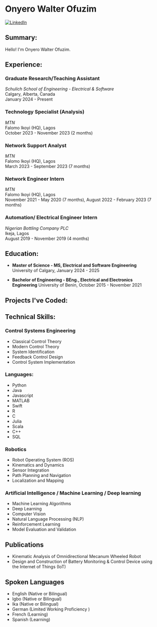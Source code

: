 # Onyero Walter Ofuzim

[![LinkedIn](https://img.shields.io/badge/LinkedIn-Connect-blue)](https://www.linkedin.com/in/onyero-walter-ofuzim-189301107/)

## Summary:  
Hello! I'm Onyero Walter Ofuzim.

## Experience:

### Graduate Research/Teaching Assistant  
*Schulich School of Engineering - Electrical & Software*  
Calgary, Alberta, Canada  
January 2024 - Present 

### Technology Specialist (Analysis)  
*MTN*  
Falomo Ikoyi (HQ), Lagos  
October 2023 - November 2023 (2 months) 

### Network Support Analyst  
*MTN*  
Falomo Ikoyi (HQ), Lagos  
March 2023 - September 2023 (7 months)

### Network Engineer Intern  
*MTN*  
Falomo Ikoyi (HQ), Lagos  
November 2021 - May 2020 (7 months), August 2022 - February 2023 (7 months)  

### Automation/ Electrical Engineer Intern  
*Nigerian Bottling Company PLC*  
Ikeja, Lagos  
August 2019 - November 2019 (4 months)  

## Education:

- **Master of Science - MS, Electrical and Software Engineering**
  University of Calgary, January 2024 - 2025

- **Bachelor of Engineering - BEng., Electrical and Electronics Engineering**
  University of Benin, October 2015 - November 2021

## Projects I've Coded:


## Technical Skills:

### Control Systems Engineering
- Classical Control Theory
- Modern Control Theory
- System Identification
- Feedback Control Design
- Control System Implementation

### Languages:
- Python
- Java
- Javascript
- MATLAB
- Swift
- R
- C
- Julia
- Scala
- C++
- SQL
  
### Robotics
- Robot Operating System (ROS)
- Kinematics and Dynamics
- Sensor Integration
- Path Planning and Navigation
- Localization and Mapping
  
### Artificial Intelligence / Machine Learning / Deep learning
- Machine Learning Algorithms
- Deep Learning
- Computer Vision
- Natural Language Processing (NLP)
- Reinforcement Learning
- Model Evaluation and Validation

## Publications

- Kinematic Analysis of Omnidirectional Mecanum Wheeled Robot
- Design and Construction of Battery Monitoring & Control Device using the Internet of Things (IoT)

## Spoken Languages
- English (Native or Bilingual)
- Igbo (Native or Bilingual)
- Ika (Native or Bilingual)
- German (Limited Working Proficiency )
- French (Learning)
- Spanish (Learning)
